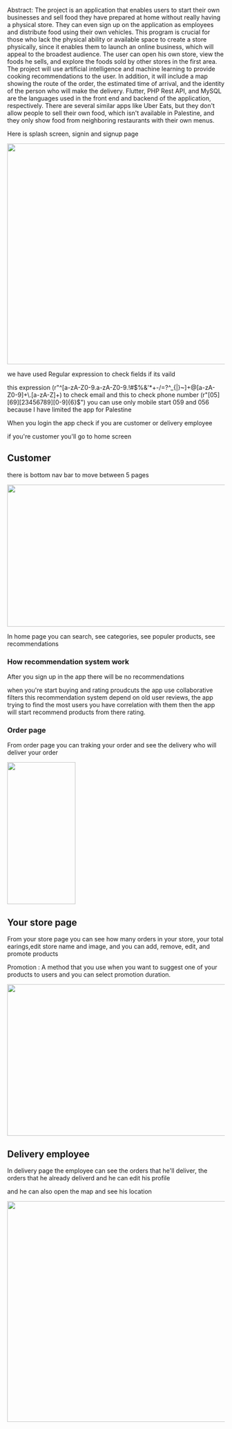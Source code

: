 Abstract: 
The project is an application that enables users to start their own businesses and sell food they have prepared at home without really having a physical store. They can even sign up on the application as employees and distribute food using their own vehicles.
This program is crucial for those who lack the physical ability or available space to create a store physically, since it enables them to launch an online business, which will appeal to the broadest audience.
The user can open his own store, view the foods he sells, and explore the foods sold by other stores in the first area.
The project will use artificial intelligence and machine learning to provide cooking recommendations to the user. In addition, it will include a map showing the route of the order, the estimated time of arrival, and the identity of the person who will make the delivery. Flutter, PHP Rest API, and MySQL are the languages used in the front end and backend of the application, respectively.
There are several similar apps like Uber Eats, but they don't allow people to sell their own food, which isn't available in Palestine, and they only show food from neighboring restaurants with their own menus.

Here is splash screen, signin and signup page 

<img height=510 width=865 src="https://user-images.githubusercontent.com/78206754/209877663-c764674f-fede-4c93-8cfb-99f7d00175ef.jpg"/>

we have used Regular expression to check fields if its vaild

this expression (r"^[a-zA-Z0-9.a-zA-Z0-9.!#$%&'*+-/=?^_{|}~]+@[a-zA-Z0-9]+\.[a-zA-Z]+) to check email
and this to check phone number (r"[05][69][23456789][0-9]{6}$") you can use only mobile start 059 and 056 because I have limited the app for Palestine


When you login the app check if you are customer or delivery employee 

if you're customer you'll go to home screen

## Customer
there is bottom nav bar to move between 5 pages 

<img height=328 width=865 src="https://user-images.githubusercontent.com/78206754/209878835-3f66c886-550e-4e6b-bbce-8afa8ba4fbbd.jpg"/>

In home page you can search, see categories, see populer products, see recommendations

### How recommendation system work 

After you sign up in the app there will be no recommendations 

when you're start buying and rating proudcuts the app use collaborative filters this recommendation system depend on old user reviews, the app trying to find the most users you have correlation with them then the app will start recommend products from there rating.

### Order page 
From order page you can traking your order and see the delivery who will deliver your order 

<img height=328 width=158 src="https://user-images.githubusercontent.com/78206754/209880608-2bc9591e-2273-4f15-9666-7b61fe99f08f.jpg" />

## Your store page
From your store page you can see how many orders in your store, your total earings,edit store name and image, and you can add, remove, edit, and promote products

Promotion : A method that you use when you want to suggest one of your products to users and you can select promotion duration.

<img height=350 width=865 src="https://user-images.githubusercontent.com/78206754/209881079-9efae3b4-799e-45cf-8ee7-754592065138.jpg" />

## Delivery employee
In delivery page the employee can see the orders that he'll deliver, the orders that he already deliverd and he can edit his profile

and he can also open the map and see his location 

<img height=510 width=865 src="https://user-images.githubusercontent.com/78206754/209881519-aac66bf0-5cc9-485d-b364-cfcd4a496cd0.jpg" />


